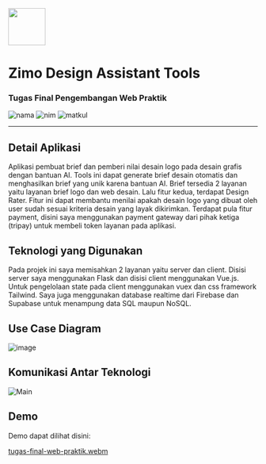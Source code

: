 <img src="https://api-frontend.kemdikbud.go.id/v2/detail_pt_logo/ODcyMEY5MkMtREQyMi00RDU3LUI3MEItNTZDNzJFNUVGREMw" width="75"/>
<h1 id="judul"><b>Zimo Design Assistant Tools</b></h1> <h3>Tugas Final Pengembangan Web Praktik</h3>

![nama](https://img.shields.io/badge/Nama-Muhammad%20Ali%20Pratama%20Putra-blue)
![nim](https://img.shields.io/badge/NIM-5220411416-lightgrey)
![matkul](https://img.shields.io/badge/Mata%20Kuliah-Pengembangan%20Web%20Praktik-lightgrey)

------------------------------------------------------------------------
## Detail Aplikasi
Aplikasi pembuat brief dan pemberi nilai desain logo pada desain grafis dengan bantuan AI. Tools ini dapat generate brief desain otomatis dan menghasilkan brief yang unik karena bantuan AI. Brief tersedia 2 layanan yaitu layanan brief logo dan web desain. Lalu fitur kedua, terdapat Design Rater. Fitur ini dapat membantu menilai apakah desain logo yang dibuat oleh user sudah sesuai kriteria desain yang layak dikirimkan. Terdapat pula fitur payment, disini saya menggunakan payment gateway dari pihak ketiga (tripay) untuk membeli token layanan pada aplikasi.

## Teknologi yang Digunakan
Pada projek ini saya memisahkan 2 layanan yaitu server dan client. Disisi server saya menggunakan Flask dan disisi client menggunakan Vue.js. Untuk pengelolaan state pada client menggunakan vuex dan css framework Tailwind. Saya juga menggunakan database realtime dari Firebase dan Supabase untuk menampung data SQL maupun NoSQL.

## Use Case Diagram
![image](https://github.com/aliepratama/kuliah-tugas-web-praktik-final/assets/102345023/235a6f45-51ba-424a-8661-79773cda3fe6)

## Komunikasi Antar Teknologi
![Main](https://github.com/aliepratama/kuliah-tugas-web-praktik-final/assets/102345023/e6c9bc47-aea9-4c49-bafc-ed0cd4390725)

## Demo

Demo dapat dilihat disini:

[tugas-final-web-praktik.webm](https://github.com/aliepratama/kuliah-tugas-web-praktik-final/assets/102345023/baf95396-af6a-4f3f-823d-50745a2d7a20)

